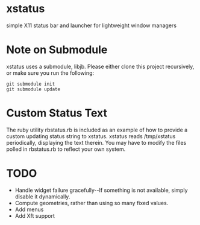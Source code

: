 # xstatus
simple X11 status bar and launcher for lightweight window managers

# Note on Submodule
xstatus uses a submodule, libjb.  Please either clone this project recursively,
or make sure you run the following:

    git submodule init
    git submodule update

# Custom Status Text
The ruby utility rbstatus.rb is included as an example of how to provide
a custom updating status string to xstatus.  xstatus reads /tmp/xstatus
periodically, displaying the text therein.  You may have to modify the
files polled in rbstatus.rb to reflect your own system.  

# TODO
* Handle widget failure gracefully--If something is not available, simply disable it dynamically.
* Compute geometries, rather than using so many fixed values.
* Add menus
* Add Xft support

